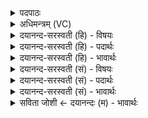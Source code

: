<details><summary>पदपाठः</summary>

तम्। इन्द्र॑म्। प॒श॑वः। सचा॑। अ॒श्विना॑। उ॒भा। सर॑स्वती। दधा॑नाः। अ॒भि। अ॒नू॒ष॒त॒। ह॒विषा॑। य॒ज्ञे। इ॒न्द्रि॒यैः। ६९।
</details>

<details><summary>अधिमन्त्रम् (VC)</summary>

- अश्विसरस्वतीन्द्रा देवताः
- विदर्भिर्ऋषिः
- निचृदनुष्टुप्
- गान्धारः
</details>

<details><summary>दयानन्द-सरस्वती (हि) - विषयः</summary>

अब विद्वानों के विषय को अगले मन्त्र में कहा है ॥
</details>

<details><summary>दयानन्द-सरस्वती (हि) - पदार्थः</summary>

पदार्थान्वयभाषाः -  हे मनुष्य लोगो ! (सचा) विद्या से युक्त (अश्विना) वैद्यकविद्या में चतुर अध्यापक और उपदेशक (उभा) दोनों (इन्द्रियैः) धनों से जिस (इन्द्रम्) बल आदि गुणों के धारण करनेहारे सोम को धारण करें, (तम्) उसको (सरस्वती) सत्य विज्ञान से युक्त स्त्री धारण करे और जिसको (पशवः) गौ आदि पशु धारण करें, उसको (हविषा) सामग्री से (दधानाः) धारण करते हुए जन (यज्ञे) यज्ञ में (अभ्यनूषत) सब ओर से प्रशंसा करें ॥६९ ॥
</details>

<details><summary>दयानन्द-सरस्वती (हि) - भावार्थः</summary>

भावार्थभाषाः -  जो लोग धर्म्म के आचरण से धन के साथ धन को बढ़ाते हैं, वे प्रशंसा को प्राप्त होते हैं ॥६९ ॥
</details>

<details><summary>दयानन्द-सरस्वती (सं) - विषयः</summary>

अथ विद्वद्विषयमाह ॥
</details>

<details><summary>दयानन्द-सरस्वती (सं) - पदार्थः</summary>

पदार्थान्वयभाषाः -  हे मनुष्याः ! सचाश्विनोभा इन्द्रियैर्यमिन्द्रं दध्याताम्, तं सरस्वती दध्यात्, यं च पशवो दध्युस्तं हविषा दधानाः सन्तो यज्ञेऽभ्यनूषत ॥६९ ॥
</details>

<details><summary>दयानन्द-सरस्वती (सं) - भावार्थः</summary>

भावार्थभाषाः -  ये धर्माचरणाद् धनेन धनं वर्द्धयन्ति, ते प्रशंसां प्राप्नुवन्ति ॥६९ ॥
</details>

<details><summary>सविता जोशी ← दयानन्दः (म) - भावार्थः</summary>

भावार्थभाषाः -  जे लोक धर्मपूर्वक आचरण करून धनाची सतत वृद्धी करतात ते प्रशंसेस पात्र ठरतात.
</details>